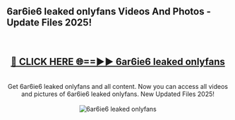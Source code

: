 <h2>6ar6ie6 leaked onlyfans Videos And Photos - Update Files 2025!</h2>
<br>
<div align="center">
<h2><a href="https://linkcuts.com/hfmhzwbr" rel="nofollow">🔴 CLICK HERE 🌐==►► 6ar6ie6 leaked onlyfans</a></h2>
<br>
Get 6ar6ie6 leaked onlyfans and all content. Now you can access all videos and pictures of 6ar6ie6 leaked onlyfans. New Updated Files 2025!
<br>
<br>
<a href="https://linkcuts.com/hfmhzwbr" rel="nofollow" data-target="animated-image.originalLink"><img src="https://i.ibb.co.com/WyWwxjT/player-gif2.gif" alt="6ar6ie6 leaked onlyfans" style="max-width: 100%; display: inline-block;" data-target="animated-image.originalImage"></a>
</div>
<br>